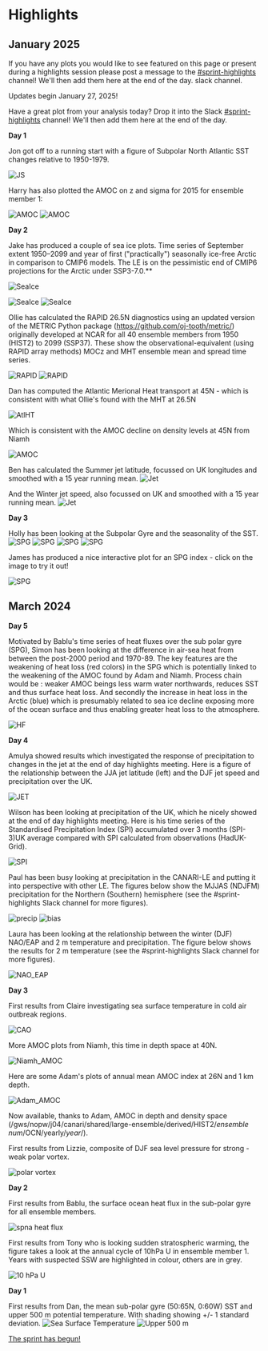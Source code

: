 # Highlights

## January 2025

If you have any plots you would like to see featured on this page or present during a highlights session please post a message to the [#sprint-highlights](https://canariworkspace.slack.com/archives/C06N0TGESJD/p1737646626614279) channel!  We'll then add them here at the end of the day.
 slack channel.

Updates begin January 27, 2025!

Have a great plot from your analysis today? Drop it into the Slack [#sprint-highlights](https://canariworkspace.slack.com/archives/C06N0TGESJD/p1737646626614279) channel!  We'll then add them here at the end of the day.

**Day 1**

Jon got off to a running start with a figure of Subpolar North Atlantic SST changes relative to 1950-1979.

![JS](assets/jon_sst.png)

Harry has also plotted the AMOC on z and sigma for 2015 for ensemble member 1:

![AMOC](assets/Harry_canari_2015_z_AMOC.png) ![AMOC](assets/Harry_canari_2015_sigma_AMOC.png)

**Day 2**



Jake has produced a couple of sea ice plots. Time series of September extent 1950–2099 and year of first ("practically") seasonally ice-free Arctic in comparison to CMIP6 models. The LE is on the pessimistic end of CMIP6 projections for the Arctic under SSP3-7.0.**

![SeaIce](assets/Jake_ssp370_time_series_and_year_ice_free.png)

![SeaIce](assets/Jakes_ssp370_time_series_and_year_ice_free_mar_with_cmip6.png)
![SeaIce](assets/Jake_ssp370_time_series_and_year_ice_free_sep_with_cmip6.png)


Ollie has calculated the RAPID 26.5N diagnostics using an updated version of the METRIC Python package (https://github.com/oj-tooth/metric/) originally developed at NCAR for all 40 ensemble members from 1950 (HIST2) to 2099 (SSP37). These show the observational-equivalent (using RAPID array methods) MOCz and MHT ensemble mean and spread time series. 

![RAPID](assets/Ollie_RAPID_MOC.png)
![RAPID](assets/Ollie_RAPID_MHT.png)

Dan has computed the Atlantic Merional Heat transport at 45N - which is consistent with what Ollie's found with the  MHT at 26.5N 

![AtlHT](assets/Dan_Atl_NHeat_Transport_45n.png)

Which is consistent with the AMOC decline on density levels at 45N from Niamh

![AMOC](assets/Niamh_AMOC_sigma_45N.png)

Ben has calculated the Summer jet latitude, focussed on UK longitudes and smoothed with a 15 year running mean.
![Jet](assets/Ben_Winter_jet_Speed.png)

And the Winter jet speed, also focussed on UK and smoothed with a 15 year running mean.
![Jet](assets/Ben_Summer_Jet_lat.png)


**Day 3**

Holly has been looking at the Subpolar Gyre and the seasonality of the SST.
![SPG](assets/Holly_SPG_Ensemble_Mean_SST_seasons_maps.png)
![SPG](assets/Holly_SPG_Ensemble_Mean_SST_seasons.png)
![SPG](assets/Holly_SPG_Ensemble_Mean_SST_winter_minus_summer.png)
![SPG](assets/Holly_SPG_Ensemble.png)


James has produced a nice interactive plot for an SPG index - click on the image to try it out!

![SPG](assets/James_SPG_index_interactive.png)


## March 2024

**Day 5**

Motivated by Bablu's time series of heat fluxes over the sub polar gyre (SPG), Simon has been looking at the difference in air-sea heat from between the post-2000 period and 1970-89.  The key features are the weakening of heat loss (red colors) in the SPG which is potentially linked to the weakening of the AMOC found by Adam and Niamh. Process chain would be : weaker AMOC beings less warm water northwards, reduces SST and thus surface heat loss.  And secondly the increase in heat loss in the Arctic (blue) which is presumably related to sea ice decline exposing more of the ocean surface and thus enabling greater heat loss to the atmosphere.

![HF](assets/JoseySPRINTHeatFluxPlot.png)

**Day 4**

Amulya showed results which investigated the response of precipitation to changes in the jet at the end of day highlights meeting.  Here is a figure of the relationship between the JJA jet latitude (left) and the DJF jet speed and precipitation over the UK.

![JET](assets/Amulya_jet.png)

Wilson has been looking at precipitation of the UK, which he nicely showed at the end of day highlights meeting.  Here is his time series of the Standardised Precipitation Index (SPI) accumulated over 3 months (SPI-3)UK average compared with SPI calculated from observations (HadUK-Grid).

![SPI](assets/Wilson_SPI.png)


Paul has been busy looking at precipitation in the CANARI-LE and putting it into perspective with other LE.  The figures below show the MJJAS (NDJFM) precipitation for the Northern (Southern) hemisphere (see the #sprint-highlights Slack channel for more figures).

![precip](assets/precip.png)
![bias](assets/bias.png)

Laura has been looking at the relationship between the winter (DJF) NAO/EAP and 2 m temperature and precipitation.  The figure below shows the results for 2 m temperature (see the #sprint-highlights Slack channel for more figures).

![NAO_EAP](assets/laura_NOA_EAP.png)

**Day 3**

First results from Claire investigating sea surface temperature in cold air outbreak regions.

![CAO](assets/Claire_CAO.png)

More AMOC plots from Niamh, this time in depth space at 40N.

![Niamh_AMOC](assets/Niamh_AMOC.png)

Here are some Adam's plots of annual mean AMOC index at 26N and 1 km depth.

![Adam_AMOC](assets/Adam_AMOC26N_1k_annual_ts.png)

Now available, thanks to Adam, AMOC in depth and density space (/gws/nopw/j04/canari/shared/large-ensemble/derived/HIST2/_ensemble num_/OCN/yearly/_year_/).

First results from Lizzie, composite of DJF sea level pressure for strong - weak polar vortex.

![polar vortex](assets/lizzie_polar_vortex.png)

**Day 2**

First results from Bablu, the surface ocean heat flux in the sub-polar gyre for all ensemble members.

![spna heat flux](assets/bablu_spna_sohefldo_timeseries_all.png)

First results from Tony who is looking sudden stratospheric warming, the figure takes a look at the annual cycle of 10hPa U in ensemble member 1.  Years with suspected SSW are highlighted in colour, others are in grey.

![10 hPa U](assets/Tony_u_60N_10hPa_CANARI_LE_member_01.png)

**Day 1**

First results from Dan, the mean sub-polar gyre (50:65N, 0:60W) SST and upper 500 m potential temperature.  With shading showing +/- 1 standard deviation.
![Sea Surface Temperature](assets/dan_spg_sst.png)
![Upper 500 m](assets/dan_spg_upper500temp.png)

[The sprint has begun!](https://canari.ac.uk/2024/03/04/canari-scientists-begin-analysis-of-the-hadgem3-large-ensemble/)

